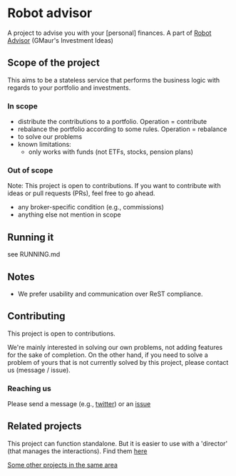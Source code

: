 # Robot advisor

A project to advise you with your [personal] finances. A part of [Robot Advisor](https://github.com/RobotAdvisor) (GMaur's Investment Ideas)

## Scope of the project

This aims to be a stateless service that performs the business logic with regards to your portfolio and investments.

### In scope

  - distribute the contributions to a portfolio. Operation = contribute
  - rebalance the portfolio according to some rules. Operation = rebalance
  - to solve our problems
  - known limitations:
    - only works with funds (not ETFs, stocks, pension plans)
  
### Out of scope

Note: This project is open to contributions. If you want to contribute with ideas or pull requests (PRs),
feel free to go ahead.

  - any broker-specific condition (e.g., commissions)
  - anything else not mention in scope 
  
## Running it

see RUNNING.md
  
  
## Notes

  - We prefer usability and communication over ReST compliance.
  
## Contributing

This project is open to contributions.

We're mainly interested in solving our own problems, not adding features for the sake of completion.
On the other hand, if you need to solve a problem of yours that is not currently solved by this
project, please contact us (message / issue).

### Reaching us

Please send a message (e.g., [twitter](https://twitter.com/alvarobiz)) or an [issue](https://github.com/gmaur/robot-advisor/issues)



## Related projects

This project can function standalone.
But it is easier to use with a 'director' (that manages the interactions). 
Find them [here](https://github.com/search?utf8=%E2%9C%93&q=topic%3Ainvestment+org%3AGMaur+fork%3Atrue+director&type=)

[Some other projects in the same area](https://github.com/search?q=topic%3Ainvesting+org%3AGMaur+fork%3Atrue)

